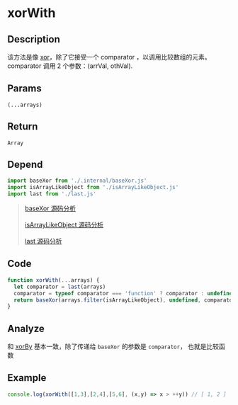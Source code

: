 # xorWith

## Description
该方法是像 [xor](./xor.md)，除了它接受一个 comparator ，以调用比较数组的元素。 comparator 调用 2 个参数：(arrVal, othVal).
## Params
`(...arrays)`
## Return
`Array`
## Depend
```js
import baseXor from './.internal/baseXor.js'
import isArrayLikeObject from './isArrayLikeObject.js'
import last from './last.js'
```
> [baseXor 源码分析](../internal/baseXor.md)
> <br/>
> <br/>
> [isArrayLikeObject 源码分析](./isArrayLikeObject.md)
> <br/>
> <br/>
> [last 源码分析](./last.md)


## Code
```js
function xorWith(...arrays) {
  let comparator = last(arrays)
  comparator = typeof comparator === 'function' ? comparator : undefined
  return baseXor(arrays.filter(isArrayLikeObject), undefined, comparator)
}
```
## Analyze
和 [xorBy](./xorBy.md) 基本一致，除了传递给 `baseXor` 的参数是 `comparator`， 也就是比较函数

## Example
```js
console.log(xorWith([1,3],[2,4],[5,6], (x,y) => x > ++y)) // [ 1, 2 ]
```
